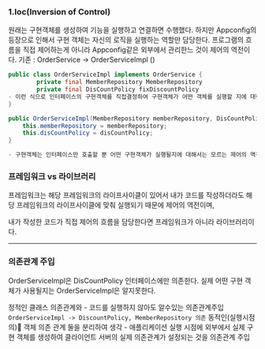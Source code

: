 
### 1.Ioc(Inversion of Control)

원래는 구현객체를 생성하여 기능을 실행하고 연결하면 수행했다. 
하지만 Appconfig의 등장으로 인해서 구현 객체는 자신의 로직을 실행하는 역할만 담당한다.
프로그램의 흐름을 직접 제어하는게 아니라 Appconfig같은 외부에서 관리한느 것이 제어의 역전이다.
기존 : OrderService -> OrderServiceImpl  ()

```java
public class OrderServiceImpl implements OrderService {
		private final MemberRepository MemberRepository
		private final DisCountPolicy fixDiscountPolicy
- 이런 식으로 인터페이스의 구현객체를 직접결정하여 구현객체가 어떤 객체를 실행할 지에 대한 인식을 하였지만
}
```

```java
public OrderServiceImpl(MemberRepository memberRepository, DisCountPolicy disCountPolicy) {  
    this.memberRepository = memberRepository;  
    this.disCountPolicy = disCountPolicy;  
}

- 구현객체는 인터페이스만 호출할 뿐 어떤 구현객체가 실행될지에 대해서는 모르는 제어의 역전
```


### 프레임워크 vs 라이브러리

프레임워크는 해당 프레임워크의 라이프사이클이 있어서 내가 코드를 작성하더라도 해당 프레임워크의 라이프사이클에 맞춰 실행되기 때문에 제어의 역전이며,

내가 작성한 코드가 직접 제어의 흐름을 담당한다면 프레임워크가 아니라 라이브러리이다.

---

### 의존관계 주입

OrderServiceImpl은 DisCountPolicy 인터페이스에만 의존한다. 실제 어떤 구현 객체가 사용될지는 OrderServiceImpl은 알지못한다.

정적인 클래스 의존관계와 - 코드를 실행하지 않아도 알수있는 의존관계주입
`OrderServiceImpl -> DiscountPolicy, MemberRepository 의존`
동적인(실행시점의) 객체 의존 관계 둘을 분리하여 생각 -  애플리케이션 실행 시점에 외부에서 실제 구현 객체를 생성하여 클라이언트 서버의 실제 의존관계가 설정되는 것을 의존관계 주입



